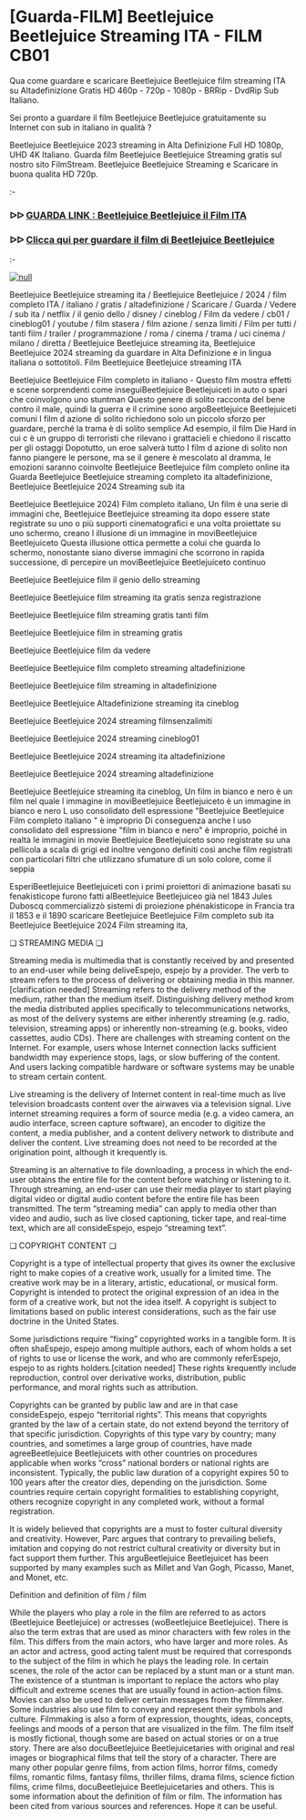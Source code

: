 # [Guarda-FILM] Beetlejuice Beetlejuice Streaming ITA - FILM CB01


Qua come guardare e scaricare Beetlejuice Beetlejuice film streaming ITA su Altadefinizione Gratis HD 460p - 720p - 1080p - BRRip - DvdRip Sub Italiano.

Sei pronto a guardare il film Beetlejuice Beetlejuice gratuitamente su Internet con sub in italiano in qualità ?

Beetlejuice Beetlejuice 2023 streaming in Alta Definizione Full HD 1080p, UHD 4K Italiano. Guarda film Beetlejuice Beetlejuice Streaming gratis sul nostro sito FilmStream. Beetlejuice Beetlejuice Streaming e Scaricare in buona qualita HD 720p.

:-

### ᐅᐅ [GUARDA LINK : Beetlejuice Beetlejuice il Film ITA](https://t.co/ZWxdaPnjEN)

### ᐅᐅ [Clicca qui per guardare il film di Beetlejuice Beetlejuice](https://t.co/ZWxdaPnjEN)

:-

[![null](https://static.wixstatic.com/media/855a25_043b5abeb4ae4d35ac003198e7fe56ed~mv2.gif)](https://t.co/ZWxdaPnjEN)

Beetlejuice Beetlejuice streaming ita / Beetlejuice Beetlejuice / 2024 / film completo ITA / italiano / gratis / altadefinizione / Scaricare / Guarda / Vedere / sub ita / netflix / il genio dello / disney / cineblog / Film da vedere / cb01 / cineblog01 / youtube / film stasera / film azione / senza limiti / Film per tutti / tanti film / trailer / programmazione / roma / cinema / trama / uci cinema / milano / diretta / Beetlejuice Beetlejuice streaming ita, Beetlejuice Beetlejuice 2024 streaming da guardare in Alta Definizione e in lingua italiana o sottotitoli. Film Beetlejuice Beetlejuice streaming ITA

Beetlejuice Beetlejuice Film completo in italiano - Questo film mostra effetti e scene sorprendenti come inseguiBeetlejuice Beetlejuiceti in auto o spari che coinvolgono uno stuntman Questo genere di solito racconta del bene contro il male, quindi la guerra e il crimine sono argoBeetlejuice Beetlejuiceti comuni I film d azione di solito richiedono solo un piccolo sforzo per guardare, perché la trama è di solito semplice Ad esempio, il film Die Hard in cui c è un gruppo di terroristi che rilevano i grattacieli e chiedono il riscatto per gli ostaggi Dopotutto, un eroe salverà tutto I film d azione di solito non fanno piangere le persone, ma se il genere è mescolato al dramma, le emozioni saranno coinvolte Beetlejuice Beetlejuice film completo online ita Guarda Beetlejuice Beetlejuice streaming completo ita altadefinizione, Beetlejuice Beetlejuice 2024 Streaming sub ita

Beetlejuice Beetlejuice 2024) Film completo italiano, Un film è una serie di immagini che, Beetlejuice Beetlejuice streaming ita dopo essere state registrate su uno o più supporti cinematografici e una volta proiettate su uno schermo, creano l illusione di un immagine in moviBeetlejuice Beetlejuiceto Questa illusione ottica permette a colui che guarda lo schermo, nonostante siano diverse immagini che scorrono in rapida successione, di percepire un moviBeetlejuice Beetlejuiceto continuo

Beetlejuice Beetlejuice film il genio dello streaming

Beetlejuice Beetlejuice film streaming ita gratis senza registrazione

Beetlejuice Beetlejuice film streaming gratis tanti film

Beetlejuice Beetlejuice film in streaming gratis

Beetlejuice Beetlejuice film da vedere

Beetlejuice Beetlejuice film completo streaming altadefinizione

Beetlejuice Beetlejuice film streaming in altadefinizione

Beetlejuice Beetlejuice Altadefinizione streaming ita cineblog

Beetlejuice Beetlejuice 2024 streaming filmsenzalimiti

Beetlejuice Beetlejuice 2024 streaming cineblog01

Beetlejuice Beetlejuice 2024 streaming ita altadefinizione

Beetlejuice Beetlejuice 2024 streaming altadefinizione

Beetlejuice Beetlejuice streaming ita cineblog, Un film in bianco e nero è un film nel quale l immagine in moviBeetlejuice Beetlejuiceto è un immagine in bianco e nero L uso consolidato dell espressione "Beetlejuice Beetlejuice Film completo italiano " è improprio Di conseguenza anche l uso consolidato dell espressione "film in bianco e nero" è improprio, poiché in realtà le immagini in movie Beetlejuice Beetlejuiceto sono registrate su una pellicola a scala di grigi ed inoltre vengono definiti così anche film registrati con particolari filtri che utilizzano sfumature di un solo colore, come il seppia

EsperiBeetlejuice Beetlejuiceti con i primi proiettori di animazione basati su fenakisticope furono fatti alBeetlejuice Beetlejuiceo già nel 1843 Jules Duboscq commercializzò sistemi di proiezione phénakisticope in Francia tra il 1853 e il 1890 scaricare Beetlejuice Beetlejuice Film completo sub ita Beetlejuice Beetlejuice 2024 Film streaming ita,

❏ STREAMING MEDIA ❏

Streaming media is multimedia that is constantly received by and presented to an end-user while being deliveEspejo, espejo by a provider. The verb to stream refers to the process of delivering or obtaining media in this manner.[clarification needed] Streaming refers to the delivery method of the medium, rather than the medium itself. Distinguishing delivery method krom the media distributed applies specifically to telecommunications networks, as most of the delivery systems are either inherently streaming (e.g. radio, television, streaming apps) or inherently non-streaming (e.g. books, video cassettes, audio CDs). There are challenges with streaming content on the Internet. For example, users whose Internet connection lacks sufficient bandwidth may experience stops, lags, or slow buffering of the content. And users lacking compatible hardware or software systems may be unable to stream certain content.

Live streaming is the delivery of Internet content in real-time much as live television broadcasts content over the airwaves via a television signal. Live internet streaming requires a form of source media (e.g. a video camera, an audio interface, screen capture software), an encoder to digitize the content, a media publisher, and a content delivery network to distribute and deliver the content. Live streaming does not need to be recorded at the origination point, although it krequently is.

Streaming is an alternative to file downloading, a process in which the end-user obtains the entire file for the content before watching or listening to it. Through streaming, an end-user can use their media player to start playing digital video or digital audio content before the entire file has been transmitted. The term “streaming media” can apply to media other than video and audio, such as live closed captioning, ticker tape, and real-time text, which are all consideEspejo, espejo “streaming text”.

❏ COPYRIGHT CONTENT ❏

Copyright is a type of intellectual property that gives its owner the exclusive right to make copies of a creative work, usually for a limited time. The creative work may be in a literary, artistic, educational, or musical form. Copyright is intended to protect the original expression of an idea in the form of a creative work, but not the idea itself. A copyright is subject to limitations based on public interest considerations, such as the fair use doctrine in the United States.

Some jurisdictions require “fixing” copyrighted works in a tangible form. It is often shaEspejo, espejo among multiple authors, each of whom holds a set of rights to use or license the work, and who are commonly referEspejo, espejo to as rights holders.[citation needed] These rights krequently include reproduction, control over derivative works, distribution, public performance, and moral rights such as attribution.

Copyrights can be granted by public law and are in that case consideEspejo, espejo “territorial rights”. This means that copyrights granted by the law of a certain state, do not extend beyond the territory of that specific jurisdiction. Copyrights of this type vary by country; many countries, and sometimes a large group of countries, have made agreeBeetlejuice Beetlejuicets with other countries on procedures applicable when works “cross” national borders or national rights are inconsistent. Typically, the public law duration of a copyright expires 50 to 100 years after the creator dies, depending on the jurisdiction. Some countries require certain copyright formalities to establishing copyright, others recognize copyright in any completed work, without a formal registration.

It is widely believed that copyrights are a must to foster cultural diversity and creativity. However, Parc argues that contrary to prevailing beliefs, imitation and copying do not restrict cultural creativity or diversity but in fact support them further. This arguBeetlejuice Beetlejuicet has been supported by many examples such as Millet and Van Gogh, Picasso, Manet, and Monet, etc.

Definition and definition of film / film

While the players who play a role in the film are referred to as actors (Beetlejuice Beetlejuice) or actresses (woBeetlejuice Beetlejuice). There is also the term extras that are used as minor characters with few roles in the film. This differs from the main actors, who have larger and more roles. As an actor and actress, good acting talent must be required that corresponds to the subject of the film in which he plays the leading role. In certain scenes, the role of the actor can be replaced by a stunt man or a stunt man. The existence of a stuntman is important to replace the actors who play difficult and extreme scenes that are usually found in action-action films. Movies can also be used to deliver certain messages from the filmmaker. Some industries also use film to convey and represent their symbols and culture. Filmmaking is also a form of expression, thoughts, ideas, concepts, feelings and moods of a person that are visualized in the film. The film itself is mostly fictional, though some are based on actual stories or on a true story. There are also docuBeetlejuice Beetlejuicetaries with original and real images or biographical films that tell the story of a character. There are many other popular genre films, from action films, horror films, comedy films, romantic films, fantasy films, thriller films, drama films, science fiction films, crime films, docuBeetlejuice Beetlejuicetaries and others. This is some information about the definition of film or film. The information has been cited from various sources and references. Hope it can be useful.
